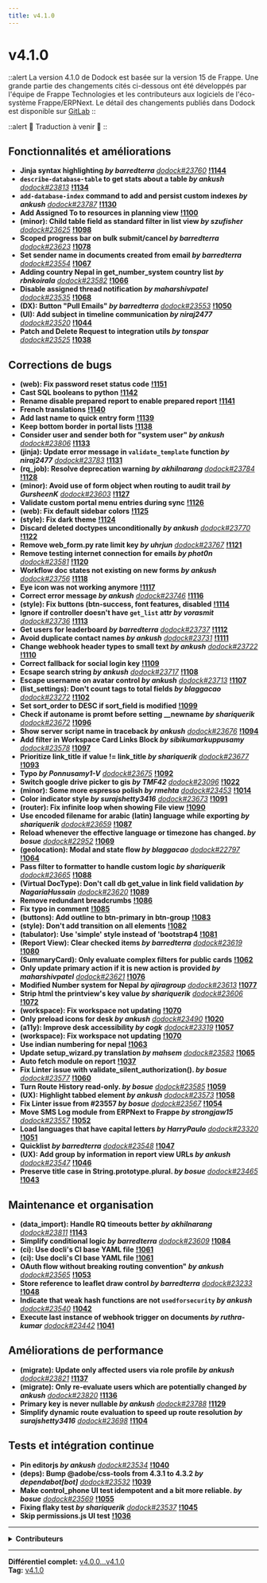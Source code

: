 ```yaml
---
title: v4.1.0
---
```


# v4.1.0

::alert
La version 4.1.0 de Dodock est basée sur la version 15 de Frappe.
Une grande partie des changements cités ci-dessous ont été développés par l'équipe de Frappe Technologies et les contributeurs aux logiciels de l'éco-système Frappe/ERPNext.
Le détail des changements publiés dans Dodock est disponible sur [GitLab](https://gitlab.com/dokos/dodock/-/releases/v4.1.0)
::

::alert
:construction: Traduction à venir :construction:
::

## Fonctionnalités et améliorations

- **Jinja syntax highlighting _by barredterra_** [_dodock#23760_](https://gitlab.com/dokos/dodock/pull/23760) **[!1144](https://gitlab.com/dokos/dodock/-/merge_requests/1144)**
- **`describe-database-table` to get stats about a table _by ankush_** [_dodock#23813_](https://gitlab.com/dokos/dodock/pull/23813) **[!1134](https://gitlab.com/dokos/dodock/-/merge_requests/1134)**
- **`add-database-index` command to add and persist custom indexes _by ankush_** [_dodock#23787_](https://gitlab.com/dokos/dodock/pull/23787) **[!1130](https://gitlab.com/dokos/dodock/-/merge_requests/1130)**
- **Add Assigned To to resources in planning view** **[!1100](https://gitlab.com/dokos/dodock/-/merge_requests/1100)**
- **(minor): Child table field as standard filter in list view _by szufisher_** [_dodock#23625_](https://gitlab.com/dokos/dodock/pull/23625) **[!1098](https://gitlab.com/dokos/dodock/-/merge_requests/1098)**
- **Scoped progress bar on bulk submit/cancel _by barredterra_** [_dodock#23623_](https://gitlab.com/dokos/dodock/pull/23623) **[!1078](https://gitlab.com/dokos/dodock/-/merge_requests/1078)**
- **Set sender name in documents created from email _by barredterra_** [_dodock#23554_](https://gitlab.com/dokos/dodock/pull/23554) **[!1067](https://gitlab.com/dokos/dodock/-/merge_requests/1067)**
- **Adding country Nepal in get\_number\_system country list _by rbnkoirala_** [_dodock#23582_](https://gitlab.com/dokos/dodock/pull/23582) **[!1066](https://gitlab.com/dokos/dodock/-/merge_requests/1066)**
- **Disable assigned thread notification _by maharshivpatel_** [_dodock#23535_](https://gitlab.com/dokos/dodock/pull/23535) **[!1068](https://gitlab.com/dokos/dodock/-/merge_requests/1068)**
- **(DX): Button "Pull Emails" _by barredterra_** [_dodock#23553_](https://gitlab.com/dokos/dodock/pull/23553) **[!1050](https://gitlab.com/dokos/dodock/-/merge_requests/1050)**
- **(UI): Add subject in timeline communication _by niraj2477_** [_dodock#23520_](https://gitlab.com/dokos/dodock/pull/23520) **[!1044](https://gitlab.com/dokos/dodock/-/merge_requests/1044)**
- **Patch and Delete Request to integration utils _by tonspar_** [_dodock#23525_](https://gitlab.com/dokos/dodock/pull/23525) **[!1038](https://gitlab.com/dokos/dodock/-/merge_requests/1038)**


## Corrections de bugs

- **(web): Fix password reset status code** **[!1151](https://gitlab.com/dokos/dodock/-/merge_requests/1151)**
- **Cast SQL booleans to python** **[!1142](https://gitlab.com/dokos/dodock/-/merge_requests/1142)**
- **Rename disable prepared report to enable prepared report** **[!1141](https://gitlab.com/dokos/dodock/-/merge_requests/1141)**
- **French translations** **[!1140](https://gitlab.com/dokos/dodock/-/merge_requests/1140)**
- **Add last name to quick entry form** **[!1139](https://gitlab.com/dokos/dodock/-/merge_requests/1139)**
- **Keep bottom border in portal lists** **[!1138](https://gitlab.com/dokos/dodock/-/merge_requests/1138)**
- **Consider user and sender both for "system user" _by ankush_** [_dodock#23806_](https://gitlab.com/dokos/dodock/pull/23806) **[!1133](https://gitlab.com/dokos/dodock/-/merge_requests/1133)**
- **(jinja): Update error message in `validate_template` function _by niraj2477_** [_dodock#23783_](https://gitlab.com/dokos/dodock/pull/23783) **[!1131](https://gitlab.com/dokos/dodock/-/merge_requests/1131)**
- **(rq\_job): Resolve deprecation warning _by akhilnarang_** [_dodock#23784_](https://gitlab.com/dokos/dodock/pull/23784) **[!1128](https://gitlab.com/dokos/dodock/-/merge_requests/1128)**
- **(minor): Avoid use of form object when routing to audit trail _by GursheenK_** [_dodock#23603_](https://gitlab.com/dokos/dodock/pull/23603) **[!1127](https://gitlab.com/dokos/dodock/-/merge_requests/1127)**
- **Validate custom portal menu entries during sync** **[!1126](https://gitlab.com/dokos/dodock/-/merge_requests/1126)**
- **(web): Fix default sidebar colors** **[!1125](https://gitlab.com/dokos/dodock/-/merge_requests/1125)**
- **(style): Fix dark theme** **[!1124](https://gitlab.com/dokos/dodock/-/merge_requests/1124)**
- **Discard deleted doctypes unconditionally _by ankush_** [_dodock#23770_](https://gitlab.com/dokos/dodock/pull/23770) **[!1122](https://gitlab.com/dokos/dodock/-/merge_requests/1122)**
- **Remove web\_form.py rate limit key _by uhrjun_** [_dodock#23767_](https://gitlab.com/dokos/dodock/pull/23767) **[!1121](https://gitlab.com/dokos/dodock/-/merge_requests/1121)**
- **Remove testing internet connection for emails _by phot0n_** [_dodock#23581_](https://gitlab.com/dokos/dodock/pull/23581) **[!1120](https://gitlab.com/dokos/dodock/-/merge_requests/1120)**
- **Workflow doc states not existing on new forms _by ankush_** [_dodock#23756_](https://gitlab.com/dokos/dodock/pull/23756) **[!1118](https://gitlab.com/dokos/dodock/-/merge_requests/1118)**
- **Eye icon was not working anymore** **[!1117](https://gitlab.com/dokos/dodock/-/merge_requests/1117)**
- **Correct error message _by ankush_** [_dodock#23746_](https://gitlab.com/dokos/dodock/pull/23746) **[!1116](https://gitlab.com/dokos/dodock/-/merge_requests/1116)**
- **(style): Fix buttons (btn-success, font features, disabled** **[!1114](https://gitlab.com/dokos/dodock/-/merge_requests/1114)**
- **Ignore if controller doesn't have `get_list` attr _by vorasmit_** [_dodock#23736_](https://gitlab.com/dokos/dodock/pull/23736) **[!1113](https://gitlab.com/dokos/dodock/-/merge_requests/1113)**
- **Get users for leaderboard _by barredterra_** [_dodock#23737_](https://gitlab.com/dokos/dodock/pull/23737) **[!1112](https://gitlab.com/dokos/dodock/-/merge_requests/1112)**
- **Avoid duplicate contact names _by ankush_** [_dodock#23731_](https://gitlab.com/dokos/dodock/pull/23731) **[!1111](https://gitlab.com/dokos/dodock/-/merge_requests/1111)**
- **Change webhook header types to small text _by ankush_** [_dodock#23722_](https://gitlab.com/dokos/dodock/pull/23722) **[!1110](https://gitlab.com/dokos/dodock/-/merge_requests/1110)**
- **Correct fallback for social login key** **[!1109](https://gitlab.com/dokos/dodock/-/merge_requests/1109)**
- **Ecsape search string _by ankush_** [_dodock#23717_](https://gitlab.com/dokos/dodock/pull/23717) **[!1108](https://gitlab.com/dokos/dodock/-/merge_requests/1108)**
- **Escape username on avatar control _by ankush_** [_dodock#23713_](https://gitlab.com/dokos/dodock/pull/23713) **[!1107](https://gitlab.com/dokos/dodock/-/merge_requests/1107)**
- **(list\_settings): Don't count tags to total fields _by blaggacao_** [_dodock#23272_](https://gitlab.com/dokos/dodock/pull/23272) **[!1102](https://gitlab.com/dokos/dodock/-/merge_requests/1102)**
- **Set sort\_order to DESC if sort\_field is modified** **[!1099](https://gitlab.com/dokos/dodock/-/merge_requests/1099)**
- **Check if autoname is promt before setting \_\_newname _by shariquerik_** [_dodock#23672_](https://gitlab.com/dokos/dodock/pull/23672) **[!1096](https://gitlab.com/dokos/dodock/-/merge_requests/1096)**
- **Show server script name in traceback _by ankush_** [_dodock#23676_](https://gitlab.com/dokos/dodock/pull/23676) **[!1094](https://gitlab.com/dokos/dodock/-/merge_requests/1094)**
- **Add filter in Workspace Card Links Block _by sibikumarkuppusamy_** [_dodock#23578_](https://gitlab.com/dokos/dodock/pull/23578) **[!1097](https://gitlab.com/dokos/dodock/-/merge_requests/1097)**
- **Prioritize link\_title if value != link\_title _by shariquerik_** [_dodock#23677_](https://gitlab.com/dokos/dodock/pull/23677) **[!1093](https://gitlab.com/dokos/dodock/-/merge_requests/1093)**
- **Typo _by Ponnusamy1-V_** [_dodock#23675_](https://gitlab.com/dokos/dodock/pull/23675) **[!1092](https://gitlab.com/dokos/dodock/-/merge_requests/1092)**
- **Switch google drive picker to gis _by TMF42_** [_dodock#23096_](https://gitlab.com/dokos/dodock/pull/23096) **[!1022](https://gitlab.com/dokos/dodock/-/merge_requests/1022)**
- **(minor): Some more espresso polish _by rmehta_** [_dodock#23453_](https://gitlab.com/dokos/dodock/pull/23453) **[!1014](https://gitlab.com/dokos/dodock/-/merge_requests/1014)**
- **Color indicator style _by surajshetty3416_** [_dodock#23673_](https://gitlab.com/dokos/dodock/pull/23673) **[!1091](https://gitlab.com/dokos/dodock/-/merge_requests/1091)**
- **(router): Fix infinite loop when showing File view** **[!1090](https://gitlab.com/dokos/dodock/-/merge_requests/1090)**
- **Use encoded filename for arabic (latin) language while exporting _by shariquerik_** [_dodock#23659_](https://gitlab.com/dokos/dodock/pull/23659) **[!1087](https://gitlab.com/dokos/dodock/-/merge_requests/1087)**
- **Reload whenever the effective language or timezone has changed. _by bosue_** [_dodock#22952_](https://gitlab.com/dokos/dodock/pull/22952) **[!1069](https://gitlab.com/dokos/dodock/-/merge_requests/1069)**
- **(geolocation): Modal and state flow _by blaggacao_** [_dodock#22797_](https://gitlab.com/dokos/dodock/pull/22797) **[!1064](https://gitlab.com/dokos/dodock/-/merge_requests/1064)**
- **Pass filter to formatter to handle custom logic _by shariquerik_** [_dodock#23665_](https://gitlab.com/dokos/dodock/pull/23665) **[!1088](https://gitlab.com/dokos/dodock/-/merge_requests/1088)**
- **(Virtual DocType): Don't call db get\_value in link field validation _by NagariaHussain_** [_dodock#23620_](https://gitlab.com/dokos/dodock/pull/23620) **[!1089](https://gitlab.com/dokos/dodock/-/merge_requests/1089)**
- **Remove redundant breadcrumbs** **[!1086](https://gitlab.com/dokos/dodock/-/merge_requests/1086)**
- **Fix typo in comment** **[!1085](https://gitlab.com/dokos/dodock/-/merge_requests/1085)**
- **(buttons): Add outline to btn-primary in btn-group** **[!1083](https://gitlab.com/dokos/dodock/-/merge_requests/1083)**
- **(style): Don't add transition on all elements** **[!1082](https://gitlab.com/dokos/dodock/-/merge_requests/1082)**
- **(tabulator): Use 'simple' style instead of 'bootstrap4** **[!1081](https://gitlab.com/dokos/dodock/-/merge_requests/1081)**
- **(Report View): Clear checked items _by barredterra_** [_dodock#23619_](https://gitlab.com/dokos/dodock/pull/23619) **[!1080](https://gitlab.com/dokos/dodock/-/merge_requests/1080)**
- **(SummaryCard): Only evaluate complex filters for public cards** **[!1062](https://gitlab.com/dokos/dodock/-/merge_requests/1062)**
- **Only update primary action if it is new action is provided _by maharshivpatel_** [_dodock#23621_](https://gitlab.com/dokos/dodock/pull/23621) **[!1076](https://gitlab.com/dokos/dodock/-/merge_requests/1076)**
- **Modified Number system for Nepal _by ajiragroup_** [_dodock#23613_](https://gitlab.com/dokos/dodock/pull/23613) **[!1077](https://gitlab.com/dokos/dodock/-/merge_requests/1077)**
- **Strip html the printview's key value _by shariquerik_** [_dodock#23606_](https://gitlab.com/dokos/dodock/pull/23606) **[!1072](https://gitlab.com/dokos/dodock/-/merge_requests/1072)**
- **(workspace): Fix workspace not updating** **[!1070](https://gitlab.com/dokos/dodock/-/merge_requests/1070)**
- **Only preload icons for desk _by ankush_** [_dodock#23490_](https://gitlab.com/dokos/dodock/pull/23490) **[!1020](https://gitlab.com/dokos/dodock/-/merge_requests/1020)**
- **(a11y): Improve desk accessibility _by cogk_** [_dodock#23319_](https://gitlab.com/dokos/dodock/pull/23319) **[!1057](https://gitlab.com/dokos/dodock/-/merge_requests/1057)**
- **(workspace): Fix workspace not updating** **[!1070](https://gitlab.com/dokos/dodock/-/merge_requests/1070)**
- **Use indian numbering for nepal** **[!1063](https://gitlab.com/dokos/dodock/-/merge_requests/1063)**
- **Update setup\_wizard.py translation _by mahsem_** [_dodock#23583_](https://gitlab.com/dokos/dodock/pull/23583) **[!1065](https://gitlab.com/dokos/dodock/-/merge_requests/1065)**
- **Auto fetch module on report** **[!1037](https://gitlab.com/dokos/dodock/-/merge_requests/1037)**
- **Fix Linter issue with validate\_silent\_authorization(). _by bosue_** [_dodock#23577_](https://gitlab.com/dokos/dodock/pull/23577) **[!1060](https://gitlab.com/dokos/dodock/-/merge_requests/1060)**
- **Turn Route History read-only. _by bosue_** [_dodock#23585_](https://gitlab.com/dokos/dodock/pull/23585) **[!1059](https://gitlab.com/dokos/dodock/-/merge_requests/1059)**
- **(UX): Highlight tabbed element _by ankush_** [_dodock#23573_](https://gitlab.com/dokos/dodock/pull/23573) **[!1058](https://gitlab.com/dokos/dodock/-/merge_requests/1058)**
- **Fix Linter issue from #23557 _by bosue_** [_dodock#23567_](https://gitlab.com/dokos/dodock/pull/23567) **[!1054](https://gitlab.com/dokos/dodock/-/merge_requests/1054)**
- **Move SMS Log module from ERPNext to Frappe _by strongjaw15_** [_dodock#23557_](https://gitlab.com/dokos/dodock/pull/23557) **[!1052](https://gitlab.com/dokos/dodock/-/merge_requests/1052)**
- **Load languages that have capital letters _by HarryPaulo_** [_dodock#23320_](https://gitlab.com/dokos/dodock/pull/23320) **[!1051](https://gitlab.com/dokos/dodock/-/merge_requests/1051)**
- **Quicklist _by barredterra_** [_dodock#23548_](https://gitlab.com/dokos/dodock/pull/23548) **[!1047](https://gitlab.com/dokos/dodock/-/merge_requests/1047)**
- **(UX): Add group by information in report view URLs _by ankush_** [_dodock#23547_](https://gitlab.com/dokos/dodock/pull/23547) **[!1046](https://gitlab.com/dokos/dodock/-/merge_requests/1046)**
- **Preserve title case in String.prototype.plural. _by bosue_** [_dodock#23465_](https://gitlab.com/dokos/dodock/pull/23465) **[!1043](https://gitlab.com/dokos/dodock/-/merge_requests/1043)**


## Maintenance et organisation

- **(data\_import): Handle RQ timeouts better _by akhilnarang_** [_dodock#23811_](https://gitlab.com/dokos/dodock/pull/23811) **[!1143](https://gitlab.com/dokos/dodock/-/merge_requests/1143)**
- **Simplify conditional logic _by barredterra_** [_dodock#23609_](https://gitlab.com/dokos/dodock/pull/23609) **[!1084](https://gitlab.com/dokos/dodock/-/merge_requests/1084)**
- **(ci): Use docli's CI base YAML file** **[!1061](https://gitlab.com/dokos/dodock/-/merge_requests/1061)**
- **(ci): Use docli's CI base YAML file** **[!1061](https://gitlab.com/dokos/dodock/-/merge_requests/1061)**
- **OAuth flow without breaking routing convention" _by ankush_** [_dodock#23565_](https://gitlab.com/dokos/dodock/pull/23565) **[!1053](https://gitlab.com/dokos/dodock/-/merge_requests/1053)**
- **Store reference to leaflet draw control _by barredterra_** [_dodock#23233_](https://gitlab.com/dokos/dodock/pull/23233) **[!1048](https://gitlab.com/dokos/dodock/-/merge_requests/1048)**
- **Indicate that weak hash functions are not `usedforsecurity` _by ankush_** [_dodock#23540_](https://gitlab.com/dokos/dodock/pull/23540) **[!1042](https://gitlab.com/dokos/dodock/-/merge_requests/1042)**
- **Execute last instance of webhook trigger on documents _by ruthra-kumar_** [_dodock#23442_](https://gitlab.com/dokos/dodock/pull/23442) **[!1041](https://gitlab.com/dokos/dodock/-/merge_requests/1041)**


## Améliorations de performance

- **(migrate): Update only affected users via role profile _by ankush_** [_dodock#23821_](https://gitlab.com/dokos/dodock/pull/23821) **[!1137](https://gitlab.com/dokos/dodock/-/merge_requests/1137)**
- **(migrate): Only re-evaluate users which are potentially changed _by ankush_** [_dodock#23820_](https://gitlab.com/dokos/dodock/pull/23820) **[!1136](https://gitlab.com/dokos/dodock/-/merge_requests/1136)**
- **Primary key is never nullable _by ankush_** [_dodock#23788_](https://gitlab.com/dokos/dodock/pull/23788) **[!1129](https://gitlab.com/dokos/dodock/-/merge_requests/1129)**
- **Simplify dynamic route evaluation to speed up route resolution _by surajshetty3416_** [_dodock#23698_](https://gitlab.com/dokos/dodock/pull/23698) **[!1104](https://gitlab.com/dokos/dodock/-/merge_requests/1104)**


## Tests et intégration continue

- **Pin editorjs _by ankush_** [_dodock#23534_](https://gitlab.com/dokos/dodock/pull/23534) **[!1040](https://gitlab.com/dokos/dodock/-/merge_requests/1040)**
- **(deps): Bump @adobe/css-tools from 4.3.1 to 4.3.2 _by dependabot[bot]_** [_dodock#23532_](https://gitlab.com/dokos/dodock/pull/23532) **[!1039](https://gitlab.com/dokos/dodock/-/merge_requests/1039)**
- **Make control\_phone UI test idempotent and a bit more reliable. _by bosue_** [_dodock#23569_](https://gitlab.com/dokos/dodock/pull/23569) **[!1055](https://gitlab.com/dokos/dodock/-/merge_requests/1055)**
- **Fixing flaky test _by shariquerik_** [_dodock#23537_](https://gitlab.com/dokos/dodock/pull/23537) **[!1045](https://gitlab.com/dokos/dodock/-/merge_requests/1045)**
- **Skip permissions.js UI test** **[!1036](https://gitlab.com/dokos/dodock/-/merge_requests/1036)**


---

<details><summary><b>Contributeurs</b></summary>

- **Corentin Forler** (39)
- **Ankush Menat** (22)
- **barredterra** (18)
- **Charles-Henri Decultot** (11)
- **Shariq Ansari** (11)
- **Bernd Oliver Sünderhauf** (7)
- **14987** (4)
- **David Arnold** (4)
- **Raffael Meyer** (3)
- **Suraj Shetty** (3)

<details><summary>et 22 autres contributeurs...</summary>

- Akhil Narang
- Maharshi Patel
- ajiragroup
- Arjun
- Corin Wenger
- Fisher Yu
- Gursheen Kaur Anand
- HarryPaulo
- Md Hussain Nagaria
- Niraj Gautam
- Ponnusamy
- Rabin Koirala
- Ritwik Puri
- Sagar Vora
- Smit Vora
- Thomas Fojan
- Trusted Computer
- hyaray
- mahsem
- ruthra kumar
- sibi kumar k
- tonspar

</details>
</details>

---

**Différentiel complet:** [v4.0.0...v4.1.0](https://gitlab.com/dokos/dodock/-/compare/v4.0.0...v4.1.0)  
**Tag:** [v4.1.0](https://gitlab.com/dokos/dodock/-/tags/v4.1.0)
